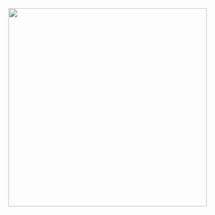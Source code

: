 <kbd>
<img align="center" src="https://i.pinimg.com/originals/a5/35/60/a53560c8088900e266880f779dacced7.gif" width="400"/>
</kbd>
